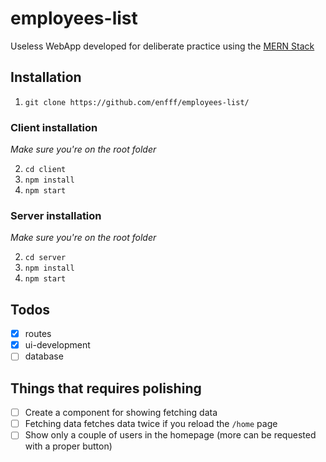 # employees-list
Useless WebApp developed for deliberate practice using the [MERN Stack](https://www.educative.io/edpresso/what-is-mern-stack)

## Installation

1. `git clone https://github.com/enfff/employees-list/`

### Client installation
*Make sure you're on the root folder*

2. `cd client`
3. `npm install`
4. `npm start`

### Server installation
*Make sure you're on the root folder*

2. `cd server`
3. `npm install`
4. `npm start`

## Todos

- [x] routes
- [x] ui-development
- [ ] database

## Things that requires polishing
- [ ] Create a component for showing fetching data
- [ ] Fetching data fetches data twice if you reload the `/home` page
- [ ] Show only a couple of users in the homepage (more can be requested with a proper button)

